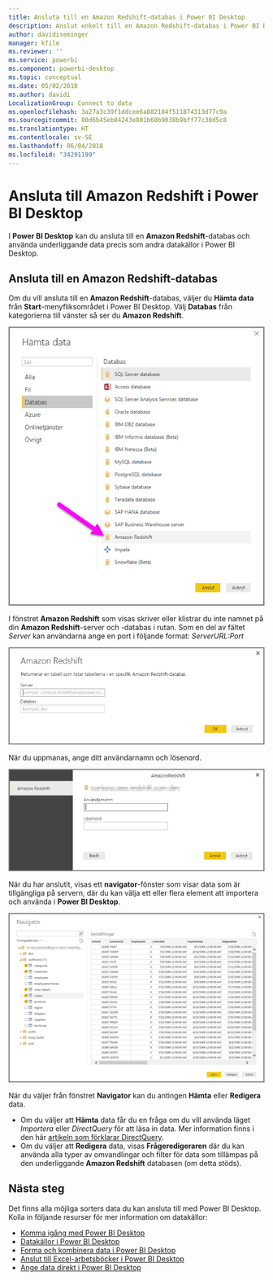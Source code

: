 ```yaml
---
title: Ansluta till en Amazon Redshift-databas i Power BI Desktop
description: Anslut enkelt till en Amazon Redshift-databas i Power BI Desktop
author: davidiseminger
manager: kfile
ms.reviewer: ''
ms.service: powerbi
ms.component: powerbi-desktop
ms.topic: conceptual
ms.date: 05/02/2018
ms.author: davidi
LocalizationGroup: Connect to data
ms.openlocfilehash: 3a27a3c39f1ddcee6a882184f511874313d77c9a
ms.sourcegitcommit: 80d6b45eb84243e801b60b9038b9bff77c30d5c8
ms.translationtype: HT
ms.contentlocale: sv-SE
ms.lasthandoff: 06/04/2018
ms.locfileid: "34291199"
---
```

# <a name="connect-to-amazon-redshift-in-power-bi-desktop"></a>Ansluta till Amazon Redshift i Power BI Desktop
I **Power BI Desktop** kan du ansluta till en **Amazon Redshift**-databas och använda underliggande data precis som andra datakällor i Power BI Desktop.

## <a name="connect-to-an-amazon-redshift-database"></a>Ansluta till en Amazon Redshift-databas
Om du vill ansluta till en **Amazon Redshift**-databas, väljer du **Hämta data** från **Start**-menyfliksområdet i Power BI Desktop. Välj **Databas** från kategorierna till vänster så ser du **Amazon Redshift**.

![](media/desktop-connect-redshift/connect_redshift_3.png)

I fönstret **Amazon Redshift** som visas skriver eller klistrar du inte namnet på din **Amazon Redshift**-server och -databas i rutan. Som en del av fältet *Server* kan användarna ange en port i följande format: *ServerURL:Port*

![](media/desktop-connect-redshift/connect_redshift_4.png)

När du uppmanas, ange ditt användarnamn och lösenord.

![](media/desktop-connect-redshift/connect_redshift_5.png)

När du har anslutit, visas ett **navigator**-fönster som visar data som är tillgängliga på servern, där du kan välja ett eller flera element att importera och använda i **Power BI Desktop**.

![](media/desktop-connect-redshift/connect_redshift_6.png)

När du väljer från fönstret **Navigator** kan du antingen **Hämta** eller **Redigera** data.

* Om du väljer att **Hämta** data får du en fråga om du vill använda läget *Importera* eller *DirectQuery* för att läsa in data. Mer information finns i den här [artikeln som förklarar DirectQuery](desktop-use-directquery.md).
* Om du väljer att **Redigera** data, visas **Frågeredigeraren** där du kan använda alla typer av omvandlingar och filter för data som tillämpas på den underliggande **Amazon Redshift** databasen (om detta stöds).

## <a name="next-steps"></a>Nästa steg
Det finns alla möjliga sorters data du kan ansluta till med Power BI Desktop. Kolla in följande resurser för mer information om datakällor:

* [Komma igång med Power BI Desktop](desktop-getting-started.md)
* [Datakällor i Power BI Desktop](desktop-data-sources.md)
* [Forma och kombinera data i Power BI Desktop](desktop-shape-and-combine-data.md)
* [Anslut till Excel-arbetsböcker i Power BI Desktop](desktop-connect-excel.md)   
* [Ange data direkt i Power BI Desktop](desktop-enter-data-directly-into-desktop.md)   

